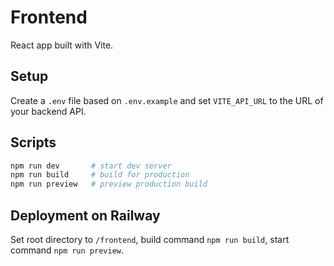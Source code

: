 # Frontend

React app built with Vite.

## Setup

Create a `.env` file based on `.env.example` and set `VITE_API_URL` to the
URL of your backend API.

## Scripts

```bash
npm run dev       # start dev server
npm run build     # build for production
npm run preview   # preview production build
```

## Deployment on Railway

Set root directory to `/frontend`, build command `npm run build`, start command `npm run preview`.
